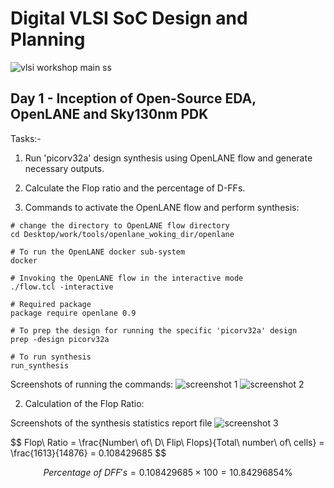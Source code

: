 # Digital VLSI SoC Design and Planning 
![vlsi workshop main ss](https://github.com/user-attachments/assets/201ba6f4-0ebe-40b6-b54c-999fdae75a2f)

## Day 1 - Inception of Open-Source EDA, OpenLANE and Sky130nm PDK
Tasks:- 
1. Run 'picorv32a' design synthesis using OpenLANE flow and generate necessary outputs.
2. Calculate the Flop ratio and the percentage of D-FFs.

1. Commands to activate the OpenLANE flow and perform synthesis: 
```
# change the directory to OpenLANE flow directory
cd Desktop/work/tools/openlane_woking_dir/openlane

# To run the OpenLANE docker sub-system
docker

# Invoking the OpenLANE flow in the interactive mode
./flow.tcl -interactive

# Required package
package require openlane 0.9

# To prep the design for running the specific 'picorv32a' design
prep -design picorv32a

# To run synthesis
run_synthesis
```
Screenshots of running the commands:
![screenshot 1](https://github.com/user-attachments/assets/a4a605b6-b61d-4a7c-9973-6bee374ce595)
![screenshot 2](https://github.com/user-attachments/assets/031b20c8-2881-4c35-9d37-edc846671048)

2. Calculation of the Flop Ratio:

Screenshots of the synthesis statistics report file 
![screenshot 3](https://github.com/user-attachments/assets/c6231913-20d0-4c1c-b28d-5b28a7f1c828)

$$
Flop\ Ratio = \frac{Number\ of\ D\ Flip\ Flops\}{Total\ number\ of\ cells\} = \frac{1613}{14876} = 0.108429685
$$

$$
Percentage\ of\ DFF's = 0.108429685 \times 100 = 10.84296854\%
$$
